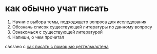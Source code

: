 # как обычно учат писать
1.  Начни с выбора темы, подходящего вопроса для исследования
2.  Обозначь список существующей литературы по данному вопросу
3.  Ознакомься с существующей литературой
4.  Напиши, о чем прочитал

связано с [как писать с помощью цеттелькастена](%D0%BA%D0%B0%D0%BA%20%D0%BF%D0%B8%D1%81%D0%B0%D1%82%D1%8C%20%D1%81%20%D0%BF%D0%BE%D0%BC%D0%BE%D1%89%D1%8C%D1%8E%20%D1%86%D0%B5%D1%82%D1%82%D0%B5%D0%BB%D1%8C%D0%BA%D0%B0%D1%81%D1%82%D0%B5%D0%BD%D0%B0)